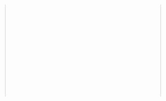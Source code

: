 <div style="width: 100%; height: 300px; position: relative; overflow: hidden;" width="100%">
  <img src="https://64.media.tumblr.com/3767e62f5ec0f9e342888645959d024e/ea845d2117ae38ea-1c/s1280x1920/434ba20c0469cd7a9199ca811e3712fb6c3fa794.gifv" style="width: 100%; height: 500px; position: absolute; top: 50%; left: 50%; transform: translate(-50%, -50%);" />
</div>
